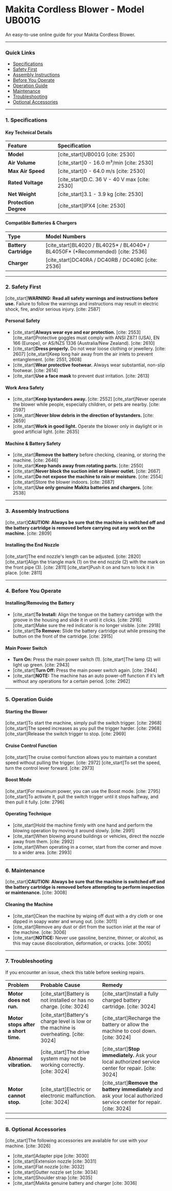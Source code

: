 # Makita Cordless Blower - Model UB001G

An easy-to-use online guide for your Makita Cordless Blower.

---

### **Quick Links**
* [Specifications](#1-specifications)
* [Safety First](#2-safety-first)
* [Assembly Instructions](#3-assembly-instructions)
* [Before You Operate](#4-before-you-operate)
* [Operation Guide](#5-operation-guide)
* [Maintenance](#6-maintenance)
* [Troubleshooting](#7-troubleshooting)
* [Optional Accessories](#8-optional-accessories)

---

### **1. Specifications**

#### **Key Technical Details**
| Feature | Specification |
| :--- | :--- |
| **Model** | [cite_start]UB001G [cite: 2530] |
| **Air Volume** | [cite_start]0 - 16.0 m³/min [cite: 2530] |
| **Max Air Speed** | [cite_start]0 - 64.0 m/s [cite: 2530] |
| **Rated Voltage** | [cite_start]D.C. 36 V - 40 V max [cite: 2530] |
| **Net Weight** | [cite_start]3.1 - 3.9 kg [cite: 2530] |
| **Protection Degree** | [cite_start]IPX4 [cite: 2530] |

#### **Compatible Batteries & Chargers**
| Type | Model Numbers |
| :--- | :--- |
| **Battery Cartridge** | [cite_start]BL4020 / BL4025* / BL4040* / BL4050F* (*Recommended) [cite: 2536] |
| **Charger** | [cite_start]DC40RA / DC40RB / DC40RC [cite: 2536] |

---

### **2. Safety First**

[cite_start]**WARNING: Read all safety warnings and instructions before use.** Failure to follow the warnings and instructions may result in electric shock, fire, and/or serious injury. [cite: 2587]

#### **Personal Safety**
* [cite_start]**Always wear eye and ear protection.** [cite: 2553] [cite_start]Protective goggles must comply with ANSI Z87.1 (USA), EN 166 (Europe), or AS/NZS 1336 (Australia/New Zealand). [cite: 2610]
* [cite_start]**Dress properly.** Do not wear loose clothing or jewellery. [cite: 2607] [cite_start]Keep long hair away from the air inlets to prevent entanglement. [cite: 2551, 2608]
* [cite_start]**Wear protective footwear.** Always wear substantial, non-slip footwear. [cite: 2614]
* [cite_start]**Use a face mask** to prevent dust irritation. [cite: 2613]

#### **Work Area Safety**
* [cite_start]**Keep bystanders away.** [cite: 2552] [cite_start]Never operate the blower while people, especially children, or pets are nearby. [cite: 2597]
* [cite_start]**Never blow debris in the direction of bystanders.** [cite: 2659]
* [cite_start]**Work in good light.** Operate the blower only in daylight or in good artificial light. [cite: 2635]

#### **Machine & Battery Safety**
* [cite_start]**Remove the battery** before checking, cleaning, or storing the machine. [cite: 2646]
* [cite_start]**Keep hands away from rotating parts.** [cite: 2550]
* [cite_start]**Never block the suction inlet or blower outlet.** [cite: 2667]
* [cite_start]**Do not expose the machine to rain or moisture.** [cite: 2554] [cite_start]Store the blower indoors. [cite: 2687]
* [cite_start]**Use only genuine Makita batteries and chargers.** [cite: 2538]

---

### **3. Assembly Instructions**

[cite_start]**CAUTION: Always be sure that the machine is switched off and the battery cartridge is removed before carrying out any work on the machine.** [cite: 2809]

#### **Installing the End Nozzle**
[cite_start]The end nozzle's length can be adjusted. [cite: 2820] [cite_start]Align the triangle mark (1) on the end nozzle (2) with the mark on the front pipe (3). [cite: 2811] [cite_start]Push it on and turn to lock it in place. [cite: 2811]


---

### **4. Before You Operate**

#### **Installing/Removing the Battery**
* [cite_start]**To Install:** Align the tongue on the battery cartridge with the groove in the housing and slide it in until it clicks. [cite: 2916] [cite_start]Make sure the red indicator is no longer visible. [cite: 2918]
* [cite_start]**To Remove:** Slide the battery cartridge out while pressing the button on the front of the cartridge. [cite: 2915]

#### **Main Power Switch**
* **Turn On:** Press the main power switch (1). [cite_start]The lamp (2) will light up green. [cite: 2943]
* [cite_start]**Turn Off:** Press the main power switch again. [cite: 2944]
* [cite_start]**NOTE:** The machine has an auto power-off function if it's left without any operations for a certain period. [cite: 2962]


---

### **5. Operation Guide**

#### **Starting the Blower**
[cite_start]To start the machine, simply pull the switch trigger. [cite: 2968] [cite_start]The speed increases as you pull the trigger harder. [cite: 2968] [cite_start]Release the switch trigger to stop. [cite: 2969]

#### **Cruise Control Function**
[cite_start]The cruise control function allows you to maintain a constant speed without pulling the trigger. [cite: 2972] [cite_start]To set the speed, turn the control lever forward. [cite: 2973]


#### **Boost Mode**
[cite_start]For maximum power, you can use the Boost mode. [cite: 2795] [cite_start]To activate it, pull the switch trigger until it stops halfway, and then pull it fully. [cite: 2796]

#### **Operating Technique**
* [cite_start]Hold the machine firmly with one hand and perform the blowing operation by moving it around slowly. [cite: 2991]
* [cite_start]When blowing around buildings or vehicles, direct the nozzle away from them. [cite: 2992]
* [cite_start]When operating in a corner, start from the corner and move to a wider area. [cite: 2993]

---

### **6. Maintenance**

[cite_start]**CAUTION: Always be sure that the machine is switched off and the battery cartridge is removed before attempting to perform inspection or maintenance.** [cite: 3008]

#### **Cleaning the Machine**
* [cite_start]Clean the machine by wiping off dust with a dry cloth or one dipped in soapy water and wrung out. [cite: 3011]
* [cite_start]Remove any dust or dirt from the suction inlet at the rear of the machine. [cite: 3006]
* [cite_start]**NOTICE:** Never use gasoline, benzine, thinner, or alcohol, as this may cause discoloration, deformation, or cracks. [cite: 3005]

---

### **7. Troubleshooting**

If you encounter an issue, check this table before seeking repairs.

| Problem | Probable Cause | Remedy |
| :--- | :--- | :--- |
| **Motor does not run.** | [cite_start]Battery is not installed or has no charge. [cite: 3024] | [cite_start]Install a fully charged battery cartridge. [cite: 3024] |
| **Motor stops after a short time.** | [cite_start]Battery's charge level is low or the machine is overheating. [cite: 3024] | [cite_start]Recharge the battery or allow the machine to cool down. [cite: 3024] |
| **Abnormal vibration.** | [cite_start]The drive system may not be working correctly. [cite: 3024] | [cite_start]**Stop immediately.** Ask your local authorized service center for repair. [cite: 3024] |
| **Motor cannot stop.** | [cite_start]Electric or electronic malfunction. [cite: 3024] | [cite_start]**Remove the battery immediately** and ask your local authorized service center for repair. [cite: 3024] |

---

### **8. Optional Accessories**

[cite_start]The following accessories are available for use with your machine. [cite: 3026]
* [cite_start]Adapter pipe [cite: 3030]
* [cite_start]Extension nozzle [cite: 3031]
* [cite_start]Flat nozzle [cite: 3032]
* [cite_start]Gutter nozzle set [cite: 3034]
* [cite_start]Shoulder strap [cite: 3035]
* [cite_start]Makita genuine battery and charger [cite: 3036]
